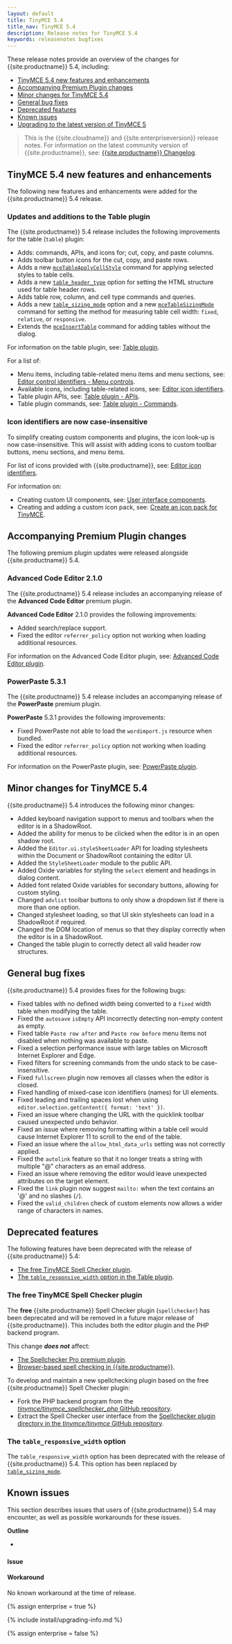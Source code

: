 ```yaml
---
layout: default
title: TinyMCE 5.4
title_nav: TinyMCE 5.4
description: Release notes for TinyMCE 5.4
keywords: releasenotes bugfixes
---
```


These release notes provide an overview of the changes for {{site.productname}} 5.4, including:

- [TinyMCE 5.4 new features and enhancements](#tinymce54newfeaturesandenhancements)
- [Accompanying Premium Plugin changes](#accompanyingpremiumpluginchanges)
- [Minor changes for TinyMCE 5.4](#minorchangesfortinymce54)
- [General bug fixes](#generalbugfixes)
- [Deprecated features](#deprecatedfeatures)
- [Known issues](#knownissues)
- [Upgrading to the latest version of TinyMCE 5](#upgradingtothelatestversionoftinymce5)

> This is the {{site.cloudname}} and {{site.enterpriseversion}} release notes. For information on the latest community version of {{site.productname}}, see: [{{site.productname}} Changelog]({{site.baseurl}}/changelog/).

## TinyMCE 5.4 new features and enhancements

The following new features and enhancements were added for the {{site.productname}} 5.4 release.

### Updates and additions to the Table plugin

The {{site.productname}} 5.4 release includes the following improvements for the table (`table`) plugin:

- Adds: commands, APIs, and icons for; cut, copy, and paste columns.
- Adds toolbar button icons for the cut, copy, and paste rows.
- Adds a new [`mceTableApplyCellStyle`]({{site.baseurl}}/plugins/table/#commands) command for applying selected styles to table cells.
- Adds a new [`table_header_type`]({{site.baseurl}}/plugins/table/#table_header_type) option for setting the HTML structure used for table header rows.
- Adds table row, column, and cell type commands and queries.
- Adds a new [`table_sizing_mode`]({{site.baseurl}}/plugins/table/#table_sizing_mode) option and a new [`mceTableSizingMode`]({{site.baseurl}}/plugins/table/#commands) command for setting the method for measuring table cell width: `fixed`, `relative`, or `responsive`.
- Extends the [`mceInsertTable`]({{site.baseurl}}/plugins/table/#commands) command for adding tables without the dialog.

For information on the table plugin, see: [Table plugin]({{site.baseurl}}/plugins/table/).

For a list of:

- Menu items, including table-related menu items and menu sections, see: [Editor control identifiers - Menu controls]({{site.baseurl}}/advanced/editor-control-identifiers/#menucontrols).
- Available icons, including table-related icons, see: [Editor icon identifiers]({{site.baseurl}}/advanced/editor-icon-identifiers/).
- Table plugin APIs, see: [Table plugin - APIs]({{site.baseurl}}/plugins/table/#api).
- Table plugin commands, see: [Table plugin - Commands]({{site.baseurl}}/plugins/table/#commands).

### Icon identifiers are now case-insensitive

To simplify creating custom components and plugins, the icon look-up is now case-insensitive. This will assist with adding icons to custom toolbar buttons, menu sections, and menu items.

For list of icons provided with {{site.productname}}, see: [Editor icon identifiers]({{site.baseurl}}/advanced/editor-icon-identifiers/).

For information on:

- Creating custom UI components, see: [User interface components]({{site.baseurl}}/ui-components/).
- Creating and adding a custom icon pack, see: [Create an icon pack for TinyMCE]({{site.baseurl}}/advanced/creating-an-icon-pack/).

## Accompanying Premium Plugin changes

The following premium plugin updates were released alongside {{site.productname}} 5.4.

### Advanced Code Editor 2.1.0

The {{site.productname}} 5.4 release includes an accompanying release of the **Advanced Code Editor** premium plugin.

**Advanced Code Editor** 2.1.0 provides the following improvements:

- Added search/replace support.
- Fixed the editor `referrer_policy` option not working when loading additional resources.

For information on the Advanced Code Editor plugin, see: [Advanced Code Editor plugin]({{site.baseurl}}/plugins/advcode/).

### PowerPaste 5.3.1

The {{site.productname}} 5.4 release includes an accompanying release of the **PowerPaste** premium plugin.

**PowerPaste** 5.3.1 provides the following improvements:

- Fixed PowerPaste not able to load the `wordimport.js` resource when bundled.
- Fixed the editor `referrer_policy` option not working when loading additional resources.

For information on the PowerPaste plugin, see: [PowerPaste plugin]({{site.baseurl}}/plugins/powerpaste/).

## Minor changes for TinyMCE 5.4

{{site.productname}} 5.4 introduces the following minor changes:

* Added keyboard navigation support to menus and toolbars when the editor is in a ShadowRoot.
* Added the ability for menus to be clicked when the editor is in an open shadow root.
* Added the `Editor.ui.styleSheetLoader` API for loading stylesheets within the Document or ShadowRoot containing the editor UI.
* Added the `StyleSheetLoader` module to the public API.
* Added Oxide variables for styling the `select` element and headings in dialog content.
* Added font related Oxide variables for secondary buttons, allowing for custom styling.
* Changed `advlist` toolbar buttons to only show a dropdown list if there is more than one option.
* Changed stylesheet loading, so that UI skin stylesheets can load in a ShadowRoot if required.
* Changed the DOM location of menus so that they display correctly when the editor is in a ShadowRoot.
* Changed the table plugin to correctly detect all valid header row structures.

## General bug fixes

{{site.productname}} 5.4 provides fixes for the following bugs:

* Fixed tables with no defined width being converted to a `fixed` width table when modifying the table.
* Fixed the `autosave` `isEmpty` API incorrectly detecting non-empty content as empty.
* Fixed table `Paste row after` and `Paste row before` menu items not disabled when nothing was available to paste.
* Fixed a selection performance issue with large tables on Microsoft Internet Explorer and Edge.
* Fixed filters for screening commands from the undo stack to be case-insensitive.
* Fixed `fullscreen` plugin now removes all classes when the editor is closed.
* Fixed handling of mixed-case icon identifiers (names) for UI elements.
* Fixed leading and trailing spaces lost when using `editor.selection.getContent({ format: 'text' })`.
* Fixed an issue where changing the URL with the quicklink toolbar caused unexpected undo behavior.
* Fixed an issue where removing formatting within a table cell would cause Internet Explorer 11 to scroll to the end of the table.
* Fixed an issue where the `allow_html_data_urls` setting was not correctly applied.
* Fixed the `autolink` feature so that it no longer treats a string with multiple "@" characters as an email address.
* Fixed an issue where removing the editor would leave unexpected attributes on the target element.
* Fixed the `link` plugin now suggest `mailto:` when the text contains an '@' and no slashes (`/`).
* Fixed the `valid_children` check of custom elements now allows a wider range of characters in names.

## Deprecated features

The following features have been deprecated with the release of {{site.productname}} 5.4:

- [The free TinyMCE Spell Checker plugin](#thefreetinymcespellcheckerplugin).
- [The `table_responsive_width` option in the Table plugin](#thetable_responsive_widthoption).

### The free TinyMCE Spell Checker plugin

The **free** {{site.productname}} Spell Checker plugin (`spellchecker`) has been deprecated and will be removed in a future major release of {{site.productname}}. This includes both the editor plugin and the PHP backend program.

This change **_does not_** affect:

- [The Spellchecker Pro premium plugin]({{site.baseurl}}/plugins/tinymcespellchecker/).
- [Browser-based spell checking in {{site.productname}}]({{site.baseurl}}/general-configuration-guide/spell-checking/#browser-basedspellchecking).

To develop and maintain a new spellchecking plugin based on the free {{site.productname}} Spell Checker plugin:

- Fork the PHP backend program from the [_tinymce/tinymce_spellchecker_php_ GitHub repository](https://github.com/tinymce/tinymce_spellchecker_php).
- Extract the Spell Checker user interface from the [Spellchecker plugin directory in the _tinymce/tinymce_ GitHub repository](https://github.com/tinymce/tinymce/tree/develop/modules/tinymce/src/plugins/spellchecker).

### The `table_responsive_width` option

The `table_responsive_width` option has been deprecated with the release of {{site.productname}} 5.4. This option has been replaced by [`table_sizing_mode`]({{site.baseurl}}/plugins/table/#table_sizing_mode).

## Known issues

This section describes issues that users of {{site.productname}} 5.4 may encounter, as well as possible workarounds for these issues.

**Outline**

* []()

###

#### Issue

#### Workaround

No known workaround at the time of release.

{% assign enterprise = true %}

{% include install/upgrading-info.md %}

{% assign enterprise = false %}
